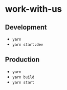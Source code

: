 # work-with-us

## Development
 - `yarn`
 - `yarn start:dev`

## Production
 - `yarn`
 - `yarn build`
 - `yarn start`

